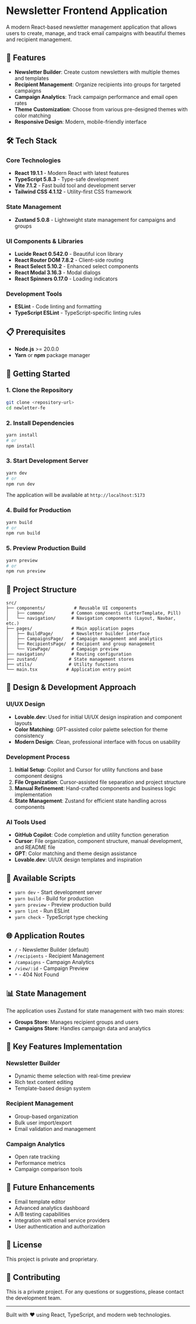 # Newsletter Frontend Application

A modern React-based newsletter management application that allows users to create, manage, and track email campaigns with beautiful themes and recipient management.

## 🚀 Features

- **Newsletter Builder**: Create custom newsletters with multiple themes and templates
- **Recipient Management**: Organize recipients into groups for targeted campaigns
- **Campaign Analytics**: Track campaign performance and email open rates
- **Theme Customization**: Choose from various pre-designed themes with color matching
- **Responsive Design**: Modern, mobile-friendly interface

## 🛠️ Tech Stack

### Core Technologies

- **React 19.1.1** - Modern React with latest features
- **TypeScript 5.8.3** - Type-safe development
- **Vite 7.1.2** - Fast build tool and development server
- **Tailwind CSS 4.1.12** - Utility-first CSS framework

### State Management

- **Zustand 5.0.8** - Lightweight state management for campaigns and groups

### UI Components & Libraries

- **Lucide React 0.542.0** - Beautiful icon library
- **React Router DOM 7.8.2** - Client-side routing
- **React Select 5.10.2** - Enhanced select components
- **React Modal 3.16.3** - Modal dialogs
- **React Spinners 0.17.0** - Loading indicators

### Development Tools

- **ESLint** - Code linting and formatting
- **TypeScript ESLint** - TypeScript-specific linting rules

## 📋 Prerequisites

- **Node.js** >= 20.0.0
- **Yarn** or **npm** package manager

## 🚀 Getting Started

### 1. Clone the Repository

```bash
git clone <repository-url>
cd newletter-fe
```

### 2. Install Dependencies

```bash
yarn install
# or
npm install
```

### 3. Start Development Server

```bash
yarn dev
# or
npm run dev
```

The application will be available at `http://localhost:5173`

### 4. Build for Production

```bash
yarn build
# or
npm run build
```

### 5. Preview Production Build

```bash
yarn preview
# or
npm run preview
```

## 📁 Project Structure

```
src/
├── components/           # Reusable UI components
│   ├── common/          # Common components (LetterTemplate, Pill)
│   └── navigation/      # Navigation components (Layout, Navbar, etc.)
├── pages/               # Main application pages
│   ├── BuildPage/       # Newsletter builder interface
│   ├── CampaignsPage/   # Campaign management and analytics
│   ├── RecipientsPage/  # Recipient and group management
│   └── ViewPage/        # Campaign preview
├── navigation/          # Routing configuration
├── zustand/            # State management stores
├── utils/              # Utility functions
└── main.tsx           # Application entry point
```

## 🎨 Design & Development Approach

### UI/UX Design

- **Lovable.dev**: Used for initial UI/UX design inspiration and component layouts
- **Color Matching**: GPT-assisted color palette selection for theme consistency
- **Modern Design**: Clean, professional interface with focus on usability

### Development Process

1. **Initial Setup**: Copilot and Cursor for utility functions and base component designs
2. **File Organization**: Cursor-assisted file separation and project structure
3. **Manual Refinement**: Hand-crafted components and business logic implementation
4. **State Management**: Zustand for efficient state handling across components

### AI Tools Used

- **GitHub Copilot**: Code completion and utility function generation
- **Cursor**: File organization, component structure, manual development, and README file
- **GPT**: Color matching and theme design assistance
- **Lovable.dev**: UI/UX design templates and inspiration

## 🔧 Available Scripts

- `yarn dev` - Start development server
- `yarn build` - Build for production
- `yarn preview` - Preview production build
- `yarn lint` - Run ESLint
- `yarn check` - TypeScript type checking

## 🌐 Application Routes

- `/` - Newsletter Builder (default)
- `/recipients` - Recipient Management
- `/campaigns` - Campaign Analytics
- `/view/:id` - Campaign Preview
- `*` - 404 Not Found

## 📊 State Management

The application uses Zustand for state management with two main stores:

- **Groups Store**: Manages recipient groups and users
- **Campaigns Store**: Handles campaign data and analytics

## 🎯 Key Features Implementation

### Newsletter Builder

- Dynamic theme selection with real-time preview
- Rich text content editing
- Template-based design system

### Recipient Management

- Group-based organization
- Bulk user import/export
- Email validation and management

### Campaign Analytics

- Open rate tracking
- Performance metrics
- Campaign comparison tools

## 🔮 Future Enhancements

- Email template editor
- Advanced analytics dashboard
- A/B testing capabilities
- Integration with email service providers
- User authentication and authorization

## 📝 License

This project is private and proprietary.

## 🤝 Contributing

This is a private project. For any questions or suggestions, please contact the development team.

---

Built with ❤️ using React, TypeScript, and modern web technologies.
